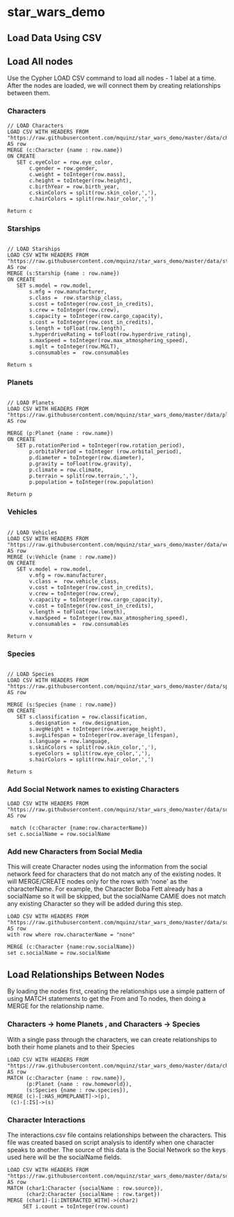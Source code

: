 # star_wars_demo

## Load Data Using CSV


## Load All nodes
Use the Cypher LOAD CSV command to load all nodes - 1 label at a time.  After the nodes are loaded, we will connect them by creating relationships between them.

### Characters

``` Cypher
// LOAD Characters
LOAD CSV WITH HEADERS FROM
"https://raw.githubusercontent.com/mquinz/star_wars_demo/master/data/characters.csv"
AS row
MERGE (c:Character {name : row.name})
ON CREATE
   SET c.eyeColor = row.eye_color,
       c.gender = row.gender,
       c.weight = toInteger(row.mass),
       c.height = toInteger(row.height),
       c.birthYear = row.birth_year,
       c.skinColors = split(row.skin_color,','),
       c.hairColors = split(row.hair_color,',')

Return c
```


### Starships
``` Cypher

// LOAD Starships
LOAD CSV WITH HEADERS FROM
"https://raw.githubusercontent.com/mquinz/star_wars_demo/master/data/starships.csv"
AS row
MERGE (s:Starship {name : row.name})
ON CREATE
   SET s.model = row.model,
       s.mfg = row.manufacturer,
       s.class =  row.starship_class,
       s.cost = toInteger(row.cost_in_credits),
       s.crew = toInteger(row.crew),
       s.capacity = toInteger(row.cargo_capacity),
       s.cost = toInteger(row.cost_in_credits),
       s.length = toFloat(row.length),
       s.hyperdriveRating = toFloat(row.hyperdrive_rating),
       s.maxSpeed = toInteger(row.max_atmosphering_speed),
       s.mglt = toInteger(row.MGLT),
       s.consumables =  row.consumables

Return s

```


### Planets
``` Cypher

// LOAD Planets
LOAD CSV WITH HEADERS FROM
"https://raw.githubusercontent.com/mquinz/star_wars_demo/master/data/planets.csv"
AS row

MERGE (p:Planet {name : row.name})
ON CREATE
   SET p.rotationPeriod = toInteger(row.rotation_period),
       p.orbitalPeriod = toInteger (row.orbital_period),
       p.diameter = toInteger(row.diameter),
       p.gravity = toFloat(row.gravity),
       p.climate = row.climate,
       p.terrain = split(row.terrain,','),
       p.population = toInteger(row.population)

Return p

```


### Vehicles

``` Cypher

// LOAD Vehicles
LOAD CSV WITH HEADERS FROM
"https://raw.githubusercontent.com/mquinz/star_wars_demo/master/data/vehicles.csv"
AS row
MERGE (v:Vehicle {name : row.name})
ON CREATE
   SET v.model = row.model,
       v.mfg = row.manufacturer,
       v.class =  row.vehicle_class,
       v.cost = toInteger(row.cost_in_credits),
       v.crew = toInteger(row.crew),
       v.capacity = toInteger(row.cargo_capacity),
       v.cost = toInteger(row.cost_in_credits),
       v.length = toFloat(row.length),
       v.maxSpeed = toInteger(row.max_atmosphering_speed),
       v.consumables =  row.consumables

Return v

```


### Species
``` Cypher

// LOAD Species
LOAD CSV WITH HEADERS FROM
"https://raw.githubusercontent.com/mquinz/star_wars_demo/master/data/species.csv"
AS row

MERGE (s:Species {name : row.name})
ON CREATE
   SET s.classification = row.classification,
       s.designation =  row.designation,
       s.avgHeight = toInteger(row.average_height),
       s.avgLifespan = toInteger(row.average_lifespan),
       s.language = row.language,
       s.skinColors = split(row.skin_color,','),
       s.eyeColors = split(row.eye_color,','),
       s.hairColors = split(row.hair_color,',')

Return s

```

### Add Social Network names to existing Characters

``` Cypher
LOAD CSV WITH HEADERS FROM
"https://raw.githubusercontent.com/mquinz/star_wars_demo/master/data/social/characterNames.csv"
AS row

 match (c:Character {name:row.characterName})
set c.socialName = row.socialName

```
### Add new Characters from Social Media

This will create Character nodes using the information from the social network feed for characters that do not match any of the existing nodes.  It will MERGE/CREATE nodes only for the rows with 'none' as the characterName.  For example, the Character Boba Fett already has a socialName so it will be skipped, but the socialName CAMIE does not match any existing Character so they will be added during this step.

```
LOAD CSV WITH HEADERS FROM
"https://raw.githubusercontent.com/mquinz/star_wars_demo/master/data/social/characterNames.csv"
AS row
with row where row.characterName = "none"

MERGE (c:Character {name:row.socialName})
set c.socialName = row.socialName
```
## Load Relationships Between Nodes
By loading the nodes first, creating the relationships use a simple pattern of using MATCH statements to get the From and To nodes, then doing a MERGE for the relationship name.

### Characters -> home Planets , and Characters -> Species

With a single pass through the characters, we can create relationships to both their home planets and to their Species

``` Cypher
LOAD CSV WITH HEADERS FROM
"https://raw.githubusercontent.com/mquinz/star_wars_demo/master/data/characters.csv"
AS row
MATCH (c:Character {name : row.name}),
      (p:Planet {name : row.homeworld}),
      (s:Species {name : row.species}),
MERGE (c)-[:HAS_HOMEPLANET]->(p),
 (c)-[:IS]->(s)

```

### Character Interactions

The interactions.csv file contains relationships between the characters.  This file was created based on script analysis to identify when one character speaks to another.  The source of this data is the Social Network so the keys used here will be the socialName fields.

``` Cypher
LOAD CSV WITH HEADERS FROM
"https://raw.githubusercontent.com/mquinz/star_wars_demo/master/data/social/interactions.csv"
AS row
MATCH (char1:Character {socialName : row.source}),
      (char2:Character {socialName : row.target})
MERGE (char1)-[i:INTERACTED_WITH]->(char2)
     SET i.count = toInteger(row.count)

```
